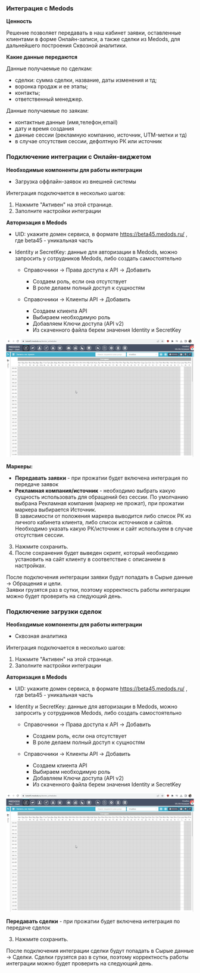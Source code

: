 ### Интеграция с Medods

**Ценность**  

Решение позволяет передавать в наш кабинет заявки, оставленные клиентами в форме Онлайн-записи, а также сделки из Medods, для дальнейшего построения Сквозной аналитики.

**Какие данные передаются**  

Данные получаемые по сделкам:  
- сделки: сумма сделки, название, даты изменения и тд; 
- воронка продаж и ее этапы;
- контакты;
- ответственный менеджер.

Данные получаемые по заякам:  

- контактные данные (имя,телефон,email)  
- дату и время создания  
- данные сессии (рекламную компанию, источник, UTM-метки и тд)  
- в случае отсутствия сессии, дефолтную РК или источник 


### Подключение интеграции с Онлайн-виджетом

**Необходимые компоненты для работы интеграции**  
- Загрузка оффлайн-заявок из внешней системы 


Интеграция подключается в несколько шагов:

1. Нажмите "Активен" на этой странице.
2. Заполните настройки интеграции  

**Авторизация в Medods**

 - UID: укажите домен сервиса, в формате https://beta45.medods.ru/ , где beta45 - уникальная часть
 - Identity и SecretKey: данные для авторизации в Medods, можно запросить у сотрудников Medods, либо создать самостоятельно
 
   - Справочники -> Права доступа к API -> Добавить  

     - Создаем роль, если она отсутствует
     - В роле делаем полный доступ к сущностям

   - Справочники -> Клиенты API -> Добавить

     - Создаем клиента API
     - Выбираем необходимую роль
     - Добавляем Ключи доступа (API v2) 
     - Из скаченного файла берем значения Identity и SecretKey

![image](medods.gif) 

**Маркеры:** 
- **Передавать заявки** - при прожатии будет включена интеграция по передаче заявок
- **Рекламная компания/источник** - необходимо выбрать какую сущность использовать для обращений без сессии. По умолчанию выбрана Рекламная компания (маркер не прожат), при прожатии маркера выбирается Источник.  
В зависимости от положения маркера выводится либо список РК из личного кабинета клиента, либо список источников и сайтов. Необходимо указать какую РК/источник и сайт используем в случае отсутствия сессии.  

3. Нажмите сохранить.
4. После сохранения будет выведен скрипт, который необходимо установить на сайт клиенту в соответствие с описанием в настройках.


После подключения интеграции заявки будут попадать в  Сырые данные -> Обращения и цели.  
Заявки грузятся раз в сутки, поэтому корректность работы интеграции можно будет проверить на следующий день.



  ### Подключение загрузки сделок  

**Необходимые компоненты для работы интеграции**  
- Сквозная аналитика


Интеграция подключается в несколько шагов:   
  
1. Нажмите "Активен" на этой странице.
2. Заполните настройки интеграции  

**Авторизация в Medods**

 - UID: укажите домен сервиса, в формате https://beta45.medods.ru/ , где beta45 - уникальная часть
 - Identity и SecretKey: данные для авторизации в Medods, можно запросить у сотрудников Medods, либо создать самостоятельно
 
   - Справочники -> Права доступа к API -> Добавить  

     - Создаем роль, если она отсутствует
     - В роле делаем полный доступ к сущностям

   - Справочники -> Клиенты API -> Добавить

     - Создаем клиента API
     - Выбираем необходимую роль
     - Добавляем Ключи доступа (API v2) 
     - Из скаченного файла берем значения Identity и SecretKey

![image](medods.gif) 

**Передавать сделки** - при прожатии будет включена интеграция по передаче сделок

3. Нажмите сохранить.

После подключения интеграции сделки будут попадать в  Сырые данные -> Сделки. 
Сделки грузятся раз в сутки, поэтому корректность работы интеграции можно будет проверить на следующий день.


